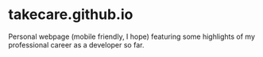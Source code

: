 takecare.github.io
==================

Personal webpage (mobile friendly, I hope) featuring some highlights of my professional career as a developer so far.
